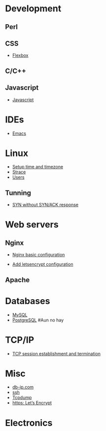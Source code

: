 <!-- TITLE: Snippets -->

# Development
## Perl

## CSS
* [Flexbox](/css/flexbox)

## C/C++

## Javascript
* [Javascript](/javascript)


# IDEs
* [Emacs](/emacs)

# Linux
* [Setup time and timezone](/linux/timezone)
* [Strace](/linux/strace)
* [Users](/linux/users)

## Tunning
* [SYN without SYN/ACK response](/tcpip/synwithoutsynack)



# Web servers
## Nginx

* [Nginx basic configuration](/nginx/checkconfig)

* [Add letsencrypt configuration](/nginx/letsencrypt)

## Apache


# Databases

* [MySQL](/mysql)
* [PostgreSQL](/postgresql) #Aun no hay


# TCP/IP

* [TCP session establishment and termination](/tcpip/sessioneandtermination)



# Misc
* [db-ip.com](/misc/dbip)
* [ssh](/misc/ssh)
* [Tcpdump](/misc/tcpdump)
* [https: Let’s Encrypt](/misc/letsencrypt)

# Electronics


